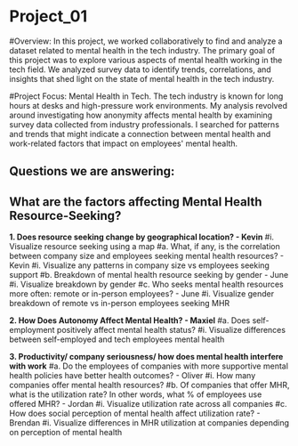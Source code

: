# Project_01

  #Overview: In this project, we worked collaboratively to find and analyze a dataset related to mental health in the tech industry. The primary goal of this project was to explore various aspects of mental health working in the tech field. We analyzed survey data to identify trends, correlations, and insights that shed light on the state of mental health in the tech industry. 

  #Project Focus: Mental Health in Tech. The tech industry is known for long hours at desks and high-pressure work environments. My analysis revolved around investigating how anonymity affects mental health by examining survey data collected from industry professionals. I searched for patterns and trends that might indicate a connection between mental health and work-related factors that impact on employees' mental health.

## Questions we are answering:

## What are the factors affecting Mental Health Resource-Seeking?

**1. Does resource seeking change by geographical location? - Kevin**
    #i. Visualize resource seeking using a map
  #a. What, if any, is the correlation between company size and employees seeking mental health resources? - Kevin
    #i. Visualize any patterns in company size vs employees seeking support
  #b. Breakdown of mental health resource seeking by gender - June
    #i. Visualize breakdown by gender
  #c. Who seeks mental health resources more often: remote or in-person employees? - June
    #i. Visualize gender breakdown of remote vs in-person employees seeking MHR

**2. How Does Autonomy Affect Mental Health? - Maxiel**
  #a. Does self-employment positively affect mental health status?
    #i. Visualize differences between self-employed and tech employees mental health

**3. Productivity/ company seriousness/ how does mental health interfere with work**
  #a. Do the employees of companies with more supportive mental health policies have better health outcomes? - Oliver
    #i. How many companies offer mental health resources?
  #b. Of companies that offer MHR, what is the utilization rate? In other words, what % of employees use offered MHR? - Jordan
    #i. Visualize utilization rate across all companies
  #c. How does social perception of mental health affect utilization rate? - Brendan
    #i. Visualize differences in MHR utilization at companies depending on perception of mental health

